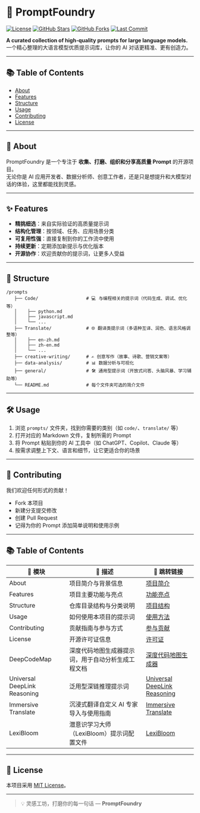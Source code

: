 # 🚀 PromptFoundry

[![License](https://img.shields.io/github/license/OnlineMo/PromptFoundry)](LICENSE)
[![GitHub Stars](https://img.shields.io/github/stars/OnlineMo/PromptFoundry?style=flat&color=yellow)](https://github.com/OnlineMo/PromptFoundry/stargazers)
[![GitHub Forks](https://img.shields.io/github/forks/OnlineMo/PromptFoundry?style=flat&color=blue)](https://github.com/OnlineMo/PromptFoundry/network/members)
[![Last Commit](https://img.shields.io/github/last-commit/OnlineMo/PromptFoundry?color=brightgreen)](https://github.com/OnlineMo/PromptFoundry/commits)

**A curated collection of high‑quality prompts for large language models.**  
一个精心整理的大语言模型优质提示词库，让你的 AI 对话更精准、更有创造力。

---

## 📚 Table of Contents
- [About](#-about)
- [Features](#-features)
- [Structure](#-structure)
- [Usage](#-usage)
- [Contributing](#-contributing)
- [License](#-license)

---

## 📖 About
PromptFoundry 是一个专注于 **收集、打磨、组织和分享高质量 Prompt** 的开源项目。  
无论你是 AI 应用开发者、数据分析师、创意工作者，还是只是想提升和大模型对话的体验，这里都能找到灵感。

---

## ✨ Features
- **精挑细选**：来自实际验证的高质量提示词  
- **结构化管理**：按领域、任务、应用场景分类  
- **可复用性强**：直接复制到你的工作流中使用  
- **持续更新**：定期添加新提示与优化版本  
- **开源协作**：欢迎贡献你的提示词，让更多人受益  

---

## 📂 Structure

```plaintext
/prompts
   ├── Code/                  # 💻 与编程相关的提示词（代码生成、调试、优化等）
   │    ├── python.md
   │    ├── javascript.md
   │    └── ...
   ├── Translate/             # 🌐 翻译类提示词（多语种互译、润色、语言风格调整等）
   │    ├── en-zh.md
   │    ├── zh-en.md
   │    └── ...
   ├── creative-writing/      # ✍️ 创意写作（故事、诗歌、营销文案等）
   ├── data-analysis/         # 📊 数据分析与可视化
   ├── general/               # 🛠 通用型提示词（开放式问答、头脑风暴、学习辅助等）
   └── README.md              # 每个文件夹可选的简介文件
```
---

## 🛠 Usage

1. 浏览 `prompts/` 文件夹，找到你需要的类别（如 `code/`、`translate/` 等）  
2. 打开对应的 Markdown 文件，复制所需的 Prompt  
3. 将 Prompt 粘贴到你的 AI 工具中（如 ChatGPT、Copilot、Claude 等）  
4. 按需求调整上下文、语言和细节，让它更适合你的场景  

---

## 🤝 Contributing
我们欢迎任何形式的贡献！  
- Fork 本项目  
- 新建分支提交修改  
- 创建 Pull Request  
- 记得为你的 Prompt 添加简单说明和使用示例  
---

## 📚 Table of Contents
| 📌 模块 | 📄 描述 | 🔗 跳转链接 |
|--------|--------|-------------|
| About | 项目简介与背景信息 | [项目简介](#-about) |
| Features | 项目主要功能与亮点 | [功能亮点](#-features) |
| Structure | 仓库目录结构与分类说明 | [项目结构](#-structure) |
| Usage | 如何使用本项目的提示词 | [使用方法](#-usage) |
| Contributing | 贡献指南与参与方式 | [参与贡献](#-contributing) |
| License | 开源许可证信息 | [许可证](#-license) |
| DeepCodeMap | 深度代码地图生成器提示词，用于自动分析生成工程文档 | [深度代码地图生成器](Code/DeepCodeMap.txt) |
| Universal DeepLink Reasoning | 泛用型深链推理提示词 | [Universal DeepLink Reasoning](Universal/DeepLinkReasoning.txt) |
| Immersive Translate | 沉浸式翻译自定义 AI 专家导入与使用指南 | [Immersive Translate](Translate/immersive-translate/Immersive-translate.md) |
| LexiBloom | 潜意识学习大师（LexiBloom）提示词配置文件 | [LexiBloom](Translate/immersive-translate/LexiBloom.yaml) |

---

## 📜 License
本项目采用 [MIT License](LICENSE)。

---

> 💡 灵感工坊，打磨你的每一句话 — **PromptFoundry**

